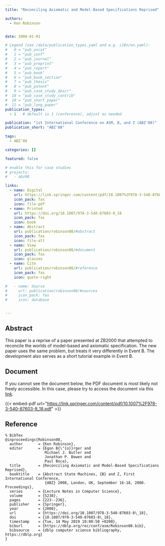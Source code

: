 ```yaml
---
title: "Reconciling Axiomatic and Model-Based Specifications Reprised"

authors:
  - Ken Robinson


date: 2008-01-01

# Legend (see /data/publication_types.yaml and e.g. i18n/en.yaml): 
#   0 = "pub_uncat"
#   1 = "pub_conf"
#   2 = "pub_journal"
#   3 = "pub_preprint"
#   4 = "pub_report"
#   5 = "pub_book"
#   6 = "pub_book_section"
#   7 = "pub_thesis"
#   8 = "pub_patent"
#   9 = "pub_case_study_descr"
#  10 = "pub_case_study_contrib"
#  10 = "pub_short_paper"
#  11 = "pub_long_paper"
publication_types:
  - 1   # default is 1 (conference), adjust as needed

publication: "1st International Conference on ASM, B, and Z (ABZ'08)"
publication_short: "ABZ'08"

tags:
  - ABZ'08

categories: []

featured: false

# enable this for case studies
# projects:
#   - abz08

links:
  - name: Digital
    url: https://link.springer.com/content/pdf/10.1007%2F978-3-540-87603-8_18.pdf
    icon_pack: fas
    icon: file-pdf
  - name: Printed
    url: https://doi.org/10.1007/978-3-540-87603-8_18
    icon_pack: fas
    icon: book
  - name: Abstract
    url: publication/robinson08/#abstract
    icon_pack: fas
    icon: file-alt
  - name: View
    url: publication/robinson08/#document
    icon_pack: fas
    icon: glasses
  - name: Cite
    url: publication/robinson08/#reference
    icon_pack: fas
    icon: quote-right

#   - name: Source
#     url: publication/robinson08/#sources
#     icon_pack: fas
#     icon: database


---
```


## Abstract

This paper is a reprise of a paper presented at ZB2000 that attempted to reconcile the worlds of model-based and axiomatic specification. The new paper uses the same problem, but treats it very differently in Event B. The development also serves as a short tutorial example in Event B.

## Document

If you cannot see the document below, the PDF document is most likely not freely accessible. In this case, please try to access the document via this <a href="https://link.springer.com/content/pdf/10.1007%2F978-3-540-87603-8_18.pdf">link</a>.

{{< embed-pdf url="https://link.springer.com/content/pdf/10.1007%2F978-3-540-87603-8_18.pdf" >}}

## Reference

```
% BibTex
@inproceedings{Robinson08,
  author       = {Ken Robinson},
  editor       = {Egon B{\"{o}}rger and
                  Michael J. Butler and
                  Jonathan P. Bowen and
                  Paul Boca},
  title        = {Reconciling Axiomatic and Model-Based Specifications Reprised},
  booktitle    = {Abstract State Machines, {B} and Z, First International Conference,
                  {ABZ} 2008, London, UK, September 16-18, 2008. Proceedings},
  series       = {Lecture Notes in Computer Science},
  volume       = {5238},
  pages        = {223--236},
  publisher    = {Springer},
  year         = {2008},
  url          = {https://doi.org/10.1007/978-3-540-87603-8\_18},
  doi          = {10.1007/978-3-540-87603-8\_18},
  timestamp    = {Tue, 14 May 2019 10:00:50 +0200},
  biburl       = {https://dblp.org/rec/conf/asm/Robinson08.bib},
  bibsource    = {dblp computer science bibliography, https://dblp.org}
}


```

<!-- # add information for case study papers (if available)
## Sources

- **Used formal method:**
  [ASM](/method/asm)
- **Resources and tools:**
  Asmeta

For more information, please contact the <a href ="mailto:silvia.bonfanti@unibg.it;arcaini@nii.ac.jp;angelo.gargantini@unibg.it;scandurra@unibg.it;elvinia.riccobene@unimi.it">authors</a>-->

